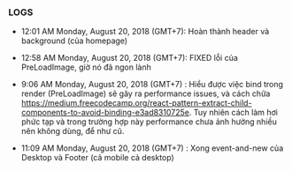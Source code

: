 ### LOGS

- 12:01 AM Monday, August 20, 2018 (GMT+7): Hoàn thành header và background (của homepage)

- 12:58 AM Monday, August 20, 2018 (GMT+7): FIXED lỗi của PreLoadImage, giờ nó đã ngon lành

- 9:06 AM Monday, August 20, 2018 (GMT+7) : Hiểu được việc bind trong render (PreLoadImage) sẽ gây ra performance issues, và cách chữa https://medium.freecodecamp.org/react-pattern-extract-child-components-to-avoid-binding-e3ad8310725e. Tuy nhiên cách làm hơi phức tạp và trong trường hợp này performance chưa ảnh hưởng nhiều nên không dùng, để như cũ.

- 11:09 AM Monday, August 20, 2018 (GMT+7) : Xong event-and-new của Desktop và Footer (cả mobile cả desktop)
